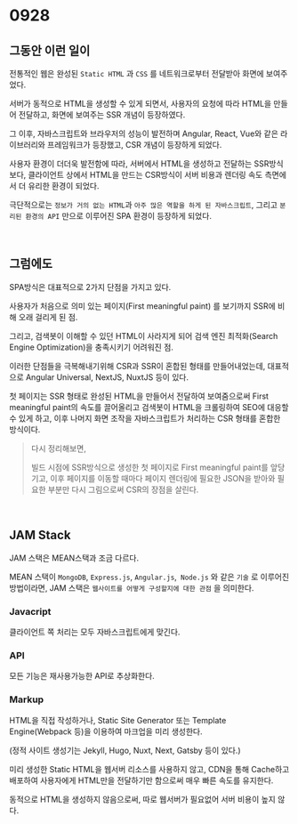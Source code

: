 # 0928

## 그동안 이런 일이

전통적인 웹은 완성된 `Static HTML` 과 `CSS` 를 네트워크로부터 전달받아 화면에 보여주었다.

서버가 동적으로 HTML을 생성할 수 있게 되면서, 사용자의 요청에 따라 HTML을 만들어 전달하고, 화면에 보여주는 SSR 개념이 등장하였다.

그 이후, 자바스크립트와 브라우저의 성능이 발전하며 Angular, React, Vue와 같은 라이브러리와 프레임워크가 등장했고, CSR 개념이 등장하게 되었다.

사용자 환경이 더더욱 발전함에 따라, 서버에서 HTML을 생성하고 전달하는 SSR방식보다, 클라이언트 상에서 HTML을 만드는 CSR방식이 서버 비용과 렌더링 속도 측면에서 더 유리한 환경이 되었다.

극단적으로는 `정보가 거의 없는 HTML`과 `아주 많은 역할을 하게 된 자바스크립트`, 그리고 `분리된 환경의 API` 만으로 이루어진 SPA 환경이 등장하게 되었다.

<br>

## 그럼에도

SPA방식은 대표적으로 2가지 단점을 가지고 있다.

사용자가 처음으로 의미 있는 페이지(First meaningful paint) 를 보기까지 SSR에 비해 오래 걸리게 된 점.

그리고, 검색봇이 이해할 수 있던 HTML이 사라지게 되어 검색 엔진 최적화(Search Engine Optimization)을 충족시키기 어려워진 점.

이러한 단점들을 극복해내기위해 CSR과 SSR이 혼합된 형태를 만들어내었는데, 대표적으로 Angular Universal, NextJS, NuxtJS 등이 있다.

첫 페이지는 SSR 형태로 완성된 HTML을 만들어서 전달하여 보여줌으로써 First meaningful paint의 속도를 끌어올리고 검색봇이 HTML을 크롤링하여 SEO에 대응할 수 있게 하고, 이후 나머지 화면 조작을 자바스크립트가 처리하는 CSR 형태를 혼합한 방식이다.

> 다시 정리해보면,
>
> 빌드 시점에 SSR방식으로 생성한 첫 페이지로 First meaningful paint를 앞당기고,
> 이후 페이지를 이동할 때마다 페이지 렌더링에 필요한 JSON을 받아와 필요한 부분만 다시 그림으로써 CSR의 장점을 살린다.

<br>

## JAM Stack

JAM 스택은 MEAN스택과 조금 다르다.

MEAN 스택이 `MongoDB`, `Express.js`, `Angular.js`,` Node.js` 와 같은 `기술` 로 이루어진 방법이라면, JAM 스택은 `웹사이트를 어떻게 구성할지에 대한 관점` 을 의미한다.

### Javacript

클라이언트 쪽 처리는 모두 자바스크립트에게 맞긴다.

### API

모든 기능은 재사용가능한 API로 추상화한다.

### Markup

HTML을 직접 작성하거나, Static Site Generator 또는 Template Engine(Webpack 등)을 이용하여 마크업을 미리 생성한다.

(정적 사이트 생성기는 Jekyll, Hugo, Nuxt, Next, Gatsby 등이 있다.)

미리 생성한 Static HTML을 웹서버 리소스를 사용하지 않고, CDN을 통해 Cache하고 배포하여 사용자에게 HTML만을 전달하기만 함으로써 매우 빠른 속도를 유지한다.

동적으로 HTML을 생성하지 않음으로써, 따로 웹서버가 필요없어 서버 비용이 높지 않다.



